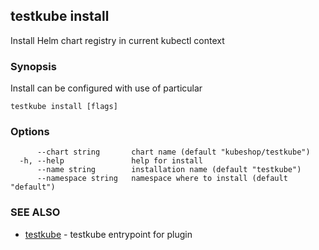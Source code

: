 ## testkube install

Install Helm chart registry in current kubectl context

### Synopsis

Install can be configured with use of particular 

```
testkube install [flags]
```

### Options

```
      --chart string       chart name (default "kubeshop/testkube")
  -h, --help               help for install
      --name string        installation name (default "testkube")
      --namespace string   namespace where to install (default "default")
```

### SEE ALSO

* [testkube](testkube.md)	 - testkube entrypoint for plugin


